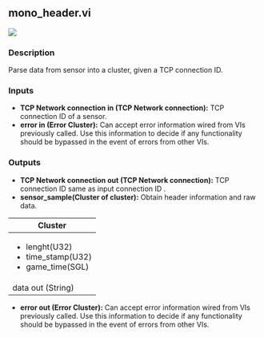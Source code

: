 ## mono_header.vi
<p class="img_container">
<img class="lg_img" src="https://github.com/monoDriveIO/client/raw/master/WikiPhotos/LV_client/simulator/mono__headerc.png" />
</p>

### Description 
Parse data from sensor into a cluster, given a TCP connection ID.

### Inputs

- **TCP Network connection in (TCP Network connection):** TCP connection ID of a sensor.
- **error in (Error Cluster):** Can accept error information wired from VIs previously called. Use this information to decide if any functionality should be bypassed in the event of errors from other VIs.


### Outputs

- **TCP Network connection out (TCP Network connection):** TCP connection ID same as input connection ID  .
- **sensor_sample(Cluster of cluster):** Obtain header information and raw data.

| Cluster        | 
| ------------- | 
| <ul><li>lenght(U32)</li><li>time_stamp(U32)</li><li>game_time(SGL)</li></ul>|
| data out (String) |

- **error out (Error Cluster):** Can accept error information wired from VIs previously called. Use this information to decide if any functionality should be bypassed in the event of errors from other VIs.

<p>&nbsp;</p>
